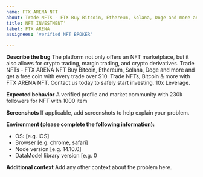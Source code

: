```yaml
---
name: FTX ARENA NFT 
about: Trade NFTs - FTX Buy Bitcoin, Ethereum, Solana, Doge and more and get a free coin with every trade over $10. Trade FTs, Bitcoin & more..
title: NFT INVESTMENT'
label: FTX ARENA
assignees: 'verified NFT BROKER'

---
```


**Describe the bug**
The platform not only offers an NFT marketplace, but it also allows for crypto trading, margin trading, and crypto derivatives. Trade NFTs - FTX ARENA NFT Buy Bitcoin, Ethereum, Solana, Doge and more and get a free coin with every trade over $10. Trade NFTs, Bitcoin & more with FTX ARENA NFT. Contact us today to safely start investing. 10x Leverage.




**Expected behavior**
A verified profile and market community with 230k followers for NFT with 1000 item

**Screenshots**
If applicable, add screenshots to help explain your problem.

**Environment (please complete the following information):**
 - OS: [e.g. iOS]
 - Browser [e.g. chrome, safari]
 - Node version [e.g. 14.10.0]
 - DataModel library version [e.g. 0

**Additional context**
Add any other context about the problem here.
